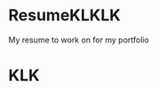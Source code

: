 # ResumeKLKLK
My resume to work on for my portfolio
<!DOCTYPE html>
<html>
<head>
<title>
blacko
</title>
</head>
<body>
<h1> KLK </h1>
</body>
</html>
